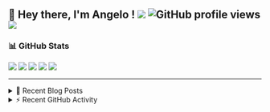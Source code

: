 ## 👋 Hey there, I'm Angelo ! ![](https://img.shields.io/badge/Intel-Core_i5_12th-0071C5?style=for-the-badge&logo=intel&logoColor=white) ![GitHub profile views](https://komarev.com/ghpvc/?username=angelodotnet&color=blue&style=for-the-badge) <a href="https://www.buymeacoffee.com/angelodotnet" target="_blank"><img src="https://img.shields.io/badge/Buy%20Me%20A%20Coffee-FFDD00.svg?style=for-the-badge&logo=Buy-Me-A-Coffee&logoColor=black"></a>

### 📊 GitHub Stats
![](http://github-profile-summary-cards.vercel.app/api/cards/profile-details?username=angelodotnet&theme=darcula)
![](http://github-profile-summary-cards.vercel.app/api/cards/repos-per-language?username=angelodotnet&theme=dracula)
![](http://github-profile-summary-cards.vercel.app/api/cards/most-commit-language?username=angelodotnet&theme=dracula)
![](http://github-profile-summary-cards.vercel.app/api/cards/stats?username=angelodotnet&theme=dracula)
![](http://github-profile-summary-cards.vercel.app/api/cards/productive-time?username=angelodotnet&theme=dracula&utcOffset=8)

---

<details>
  <summary>📝 Recent Blog Posts</summary>

  <!-- BLOG-POST-LIST:START -->
- [How to create a simple appointment calendar](https://dev.to/angelodotnet/example-to-create-a-appointment-calendar-477n)
- [Docker configurations for .NET applications and more](https://dev.to/angelodotnet/docker-configurations-for-net-applications-and-more-1pg8)
- [How to create a background email sender with outbox pattern integration](https://dev.to/angelodotnet/example-to-create-a-background-email-sender-with-outbox-pattern-integration-4cdl)
- [How to create a background email sender](https://dev.to/angelodotnet/example-to-create-a-background-email-sender-31i)
- [How to use HashiCorpVault in a .NET 8 Web Api project](https://dev.to/angelodotnet/how-to-use-hashicorpvault-in-a-net-8-web-api-project-1f1m)
<!-- BLOG-POST-LIST:END -->
  
</details>

<details>
  <summary> ⚡ Recent GitHub Activity</summary>

  <!--START_SECTION:activity-->
1. 🚀 Published release [GSWCloudApp.Common 1.0.63](https://github.com/AngeloDotNet/GSWCloudApp/releases/tag/Common_v1.0.63) in [AngeloDotNet/GSWCloudApp](https://github.com/AngeloDotNet/GSWCloudApp)
2. 🎉 Merged PR [#70](https://github.com/AngeloDotNet/GSWCloudApp/pull/70) in [AngeloDotNet/GSWCloudApp](https://github.com/AngeloDotNet/GSWCloudApp)
3. 💪 Opened PR [#70](https://github.com/AngeloDotNet/GSWCloudApp/pull/70) in [AngeloDotNet/GSWCloudApp](https://github.com/AngeloDotNet/GSWCloudApp)
4. 🚀 Published release [GSWCloudApp.Common 1.0.57](https://github.com/AngeloDotNet/GSWCloudApp/releases/tag/Common_v1.0.57) in [AngeloDotNet/GSWCloudApp](https://github.com/AngeloDotNet/GSWCloudApp)
5. 🎉 Merged PR [#68](https://github.com/AngeloDotNet/GSWCloudApp/pull/68) in [AngeloDotNet/GSWCloudApp](https://github.com/AngeloDotNet/GSWCloudApp)
<!--END_SECTION:activity-->

</details>
